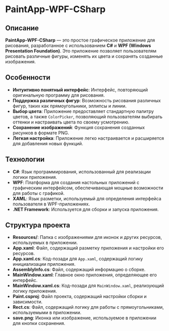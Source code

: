 # PaintApp-WPF-CSharp

## Описание
**PaintApp-WPF-CSharp** — это простое графическое приложение для рисования, разработанное с использованием **C#** и **WPF (Windows Presentation Foundation)**. Это приложение позволяет пользователям рисовать различные фигуры, изменять их цвета и сохранять созданные изображения. 

## Особенности

- **Интуитивно понятный интерфейс**: Интерфейс, повторяющий оригинальную программу для рисования.
- **Поддержка различных фигур**: Возможность рисования различных фигур, таких как прямоугольники, эллипсы и линии.
- **Выбор цвета**: Приложение предоставляет стандартную палитру цветов, а также `ColorPicker`, позволяющий пользователям выбирать оттенки и настраивать цвета по своему усмотрению.
- **Сохранение изображений**: Функция сохранения созданных рисунков в формате PNG.
- **Легкая настройка**: Приложение легко настраивается и расширяется для добавления новых функций.

## Технологии

- **C#**: Язык программирования, использованный для реализации логики приложения.
- **WPF**: Платформа для создания настольных приложений с графическим интерфейсом, обеспечивающая мощные возможности для работы с графикой.
- **XAML**: Язык разметки, используемый для определения интерфейса пользователя в WPF-приложениях.
- **.NET Framework**: Используется для сборки и запуска приложения.

## Структура проекта

- **Resources/**: Папка с изображениями для иконок и других ресурсов, используемых в приложении.
- **App.xaml**: Файл, содержащий разметку приложения и настройки его ресурсов.
- **App.xaml.cs**: Код-позади для `App.xaml`, содержащий логику инициализации приложения.
- **AssemblyInfo.cs**: Файл, содержащий информацию о сборке.
- **MainWindow.xaml**: Главное окно приложения, определяющее его интерфейс.
- **MainWindow.xaml.cs**: Код-позади для `MainWindow.xaml`, реализующий логику приложения.
- **Paint.csproj**: Файл проекта, содержащий настройки сборки и зависимости.
- **Rect.cs**: Файл, содержащий логику для работы с прямоугольниками, используемыми в приложении.
- **save.png**: Иконка или изображение, используемое в приложении для кнопки сохранения.

